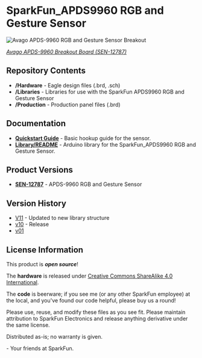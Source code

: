 SparkFun_APDS9960 RGB and Gesture Sensor
========================================

![Avago APDS-9960 RGB and Gesture Sensor Breakout](https://cdn.sparkfun.com/r/600-600/assets/learn_tutorials/3/2/1/APDS-9960_RGB_and_Gesture_Sensor_Tutorial-05.jpg)

[*Avago APDS-9960 Breakout Board (SEN-12787)*](https://www.sparkfun.com/products/12787)

Repository Contents
-------------------

* **/Hardware** - Eagle design files (.brd, .sch)
* **/Libraries** - Libraries for use with the SparkFun APDS9960 RGB and Gesture Sensor
* **/Production** - Production panel files (.brd)

Documentation
--------------
* **[Quickstart Guide](https://learn.sparkfun.com/tutorials/bmp180-barometric-pressure-sensor-hookup-)** - Basic hookup guide for the sensor.
* **[Library/README](https://github.com/sparkfun/APDS-9960_RGB_and_Gesture_Sensor_Arduino_Library/tree/V_1.4.0)** - Arduino library for the SparkFun_APDS9960 RGB and Gesture Sensor.

Product Versions
----------------
* **[SEN-12787](https://www.sparkfun.com/products/12787)** - APDS-9960 RGB and Gesture Sensor

Version History
---------------
* [V11](https://github.com/sparkfun/APDS-9960_RGB_and_Gesture_Sensor/tree/v11) - Updated to new library structure
* [v10](https://github.com/sparkfun/APDS-9960_RGB_and_Gesture_Sensor/tree/v10) - Release
* [v01](https://github.com/sparkfun/APDS-9960_RGB_and_Gesture_Sensor/tree/v01)

License Information
-------------------
This product is _**open source**_! 

The **hardware** is released under [Creative Commons ShareAlike 4.0 International](https://creativecommons.org/licenses/by-sa/4.0/).

The **code** is beerware; if you see me (or any other SparkFun employee) at the local, and you've found our code helpful, please buy us a round!

Please use, reuse, and modify these files as you see fit. Please maintain attribution to SparkFun Electronics and release anything derivative under the same license.

Distributed as-is; no warranty is given.

\- Your friends at SparkFun.


